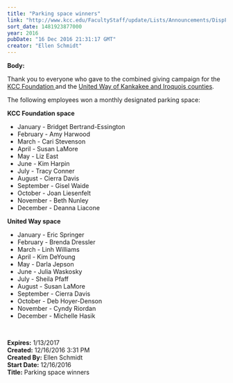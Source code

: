 ```yaml
---
title: "Parking space winners"
link: "http://www.kcc.edu/FacultyStaff/update/Lists/Announcements/DispForm.aspx?ID=2351"
sort_date: 1481923877000
year: 2016
pubDate: "16 Dec 2016 21:31:17 GMT"
creator: "Ellen Schmidt"
---
```


<div><b>Body:</b> <div class="ExternalClass5676432316D44B18BD82E1C385AE35C6"><p>​Thank you to everyone who gave to the combined giving campaign for the <a href="/foundation">KCC Foundation </a>and the <a href="http://www.myunitedway.org/">United Way of Kankakee and Iroquois counties</a>.</p>
<p>The following employees won a monthly designated parking space:  </p>
<p><strong>KCC Foundation space</strong></p>
<ul><li>January - Bridget Bertrand-Essington</li>
<li>February - Amy Harwood</li>
<li>March - Cari Stevenson</li>
<li>April - Susan LaMore</li>
<li>May - Liz East</li>
<li>June - Kim Harpin</li>
<li>July - Tracy Conner</li>
<li>August - Cierra Davis</li>
<li>September - Gisel Waide</li>
<li>October - Joan Liesenfelt</li>
<li>November - Beth Nunley</li>
<li>December - Deanna Liacone</li></ul>
<p><strong>United Way space</strong></p>
<ul><li>January - Eric Springer </li>
<li>February - Brenda Dressler </li>
<li>March - Linh Williams </li>
<li>April - Kim DeYoung </li>
<li>May - Darla Jepson </li>
<li>June - Julia Waskosky </li>
<li>July - Sheila Pfaff </li>
<li>August - Susan LaMore </li>
<li>September - Cierra Davis </li>
<li>October - Deb Hoyer-Denson </li>
<li>November - Cyndy Riordan </li>
<li>December - Michelle Hasik</li></ul>
<p><br /></p></div></div>
<div><b>Expires:</b> 1/13/2017</div>
<div><b>Created:</b> 12/16/2016 3:31 PM</div>
<div><b>Created By:</b> Ellen Schmidt</div>
<div><b>Start Date:</b> 12/16/2016</div>
<div><b>Title:</b> Parking space winners</div>
